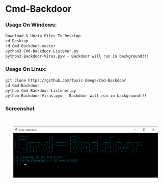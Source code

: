 # Cmd-Backdoor

### Usage On Windows:
```
Download & Unzip Files To Desktop
cd Desktop
cd Cmd-Backdoor-master
python3 Cmd-Backdoor-Listener.py
python3 Backdoor-Virus.pyw - Backdoor will run in background!!!
```
### Usage On Linux:
```
git clone https://github.com/Toxic-Omega/Cmd-Backdoor
cd Cmd-Backdoor
python Cmd-Backdoor-Listener.py
python Backdoor-Virus.pyw - Backdoor will run in background!!!
```
### Screenshot
<br>
<p align="center">
<img width="90%" src="https://github.com/Toxic-Omega/Cmd-Backdoor/blob/master/image.png"/>
</p>
<br>
